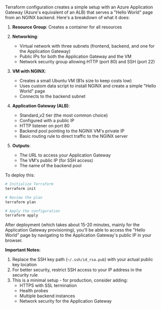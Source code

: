 Terraform configuration creates a simple setup with an Azure Application Gateway (Azure's equivalent of an ALB) that serves a "Hello World" page from an NGINX backend. Here's a breakdown of what it does:

1. **Resource Group**: Creates a container for all resources
2. **Networking**: 
   - Virtual network with three subnets (frontend, backend, and one for the Application Gateway)
   - Public IPs for both the Application Gateway and the VM
   - Network security group allowing HTTP (port 80) and SSH (port 22)

3. **VM with NGINX**:
   - Creates a small Ubuntu VM (B1s size to keep costs low)
   - Uses custom data script to install NGINX and create a simple "Hello World" page
   - Connects to the backend subnet

4. **Application Gateway (ALB)**:
   - Standard_v2 tier (the most common choice)
   - Configured with a public IP
   - HTTP listener on port 80
   - Backend pool pointing to the NGINX VM's private IP
   - Basic routing rule to direct traffic to the NGINX server

5. **Outputs**:
   - The URL to access your Application Gateway
   - The VM's public IP (for SSH access)
   - The name of the backend pool

To deploy this:

```bash
# Initialize Terraform
terraform init

# Review the plan
terraform plan

# Apply the configuration
terraform apply
```

After deployment (which takes about 15-20 minutes, mainly for the Application Gateway provisioning), you'll be able to access the "Hello World" page by navigating to the Application Gateway's public IP in your browser.

**Important Notes:**
1. Replace the SSH key path (`~/.ssh/id_rsa.pub`) with your actual public key location
2. For better security, restrict SSH access to your IP address in the security rule
3. This is a minimal setup - for production, consider adding:
   - HTTPS with SSL termination
   - Health probes
   - Multiple backend instances
   - Network security for the Application Gateway
